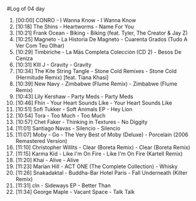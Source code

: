 #Log of 04 day

1. [00:00] CONRO - I Wanna Know - I Wanna Know
1. [10:18] The Shins - Heartworms - Name For You
1. [10:21] Frank Ocean - Biking - Biking (feat. Tyler, The Creator & Jay Z)
1. [10:25] Magneto - La Historia De Magneto - Cuarenta Grados (Tudo A Ver Com Teu Olhar)
1. [10:29] Timbiriche - La Más Completa Colección (CD 2) - Besos De Ceniza
1. [10:31] KIll J - Gravity - Gravity
1. [10:34] The Kite String Tangle - Stone Cold Remixes - Stone Cold (Hermitude Remix) [feat. Tiana Khasi]
1. [10:39] New Navy - Zimbabwe (Flume Remix) - Zimbabwe (Flume Remix)
1. [10:43] Lily Kershaw - Party Meds - Party Meds
1. [10:46] Fhin - Your Heart Sounds Like - Your Heart Sounds Like
1. [10:51] Sofi Tukker - Soft Animals EP - Hey Lion
1. [10:54] Tora - Too Much - Too Much
1. [10:57] Chet Faker - Thinking in Textures - No Diggity
1. [11:01] Santiago Navas - Silencio - Silencio
1. [11:07] Moby - Go - The Very Best of Moby (Deluxe) - Porcelain (2006 Remastered Version)
1. [11:10] Christopher Willits - Clear (Boreta Remix) - Clear (Boreta Remix)
1. [11:15] Karma Kid - Like I'm On Fire - Like I'm On Fire (Kartell Remix)
1. [11:20] Khai - Alive - Alive
1. [11:23] Marian Hill - ACT ONE (The Complete Collection) - Whisky
1. [11:26] Snakadaktal - Buddha-Bar Hotel Paris - Fall Underneath (Kilter Remix)
1. [11:31] cln - Sideways EP - Better Than
1. [11:34] George Maple - Vacant Space - Talk Talk
